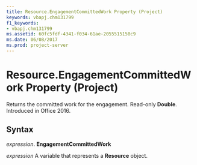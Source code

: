```yaml
---
title: Resource.EngagementCommittedWork Property (Project)
keywords: vbapj.chm131799
f1_keywords:
- vbapj.chm131799
ms.assetid: 60fc5fdf-4341-f034-61ae-2055515150c9
ms.date: 06/08/2017
ms.prod: project-server
---
```



# Resource.EngagementCommittedWork Property (Project)

Returns the committed work for the engagement. Read-only  **Double**. Introduced in Office 2016.


## Syntax

 _expression_. **EngagementCommittedWork**

 _expression_ A variable that represents a **Resource** object.


